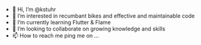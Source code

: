- 👋 Hi, I’m @kstuhr
- 👀 I’m interested in recumbant bikes and effective and maintainable code
- 🌱 I’m currently learning Flutter & Flame
- 💞️ I’m looking to collaborate on growing knowledge and skills
- 📫 How to reach me ping me on ...

<!---
kstuhr/kstuhr is a ✨ special ✨ repository because its `README.md` (this file) appears on your GitHub profile.
You can click the Preview link to take a look at your changes.
--->

